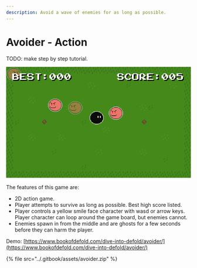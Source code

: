 ```yaml
---
description: Avoid a wave of enemies for as long as possible.
---
```


# Avoider - Action

TODO: make step by step tutorial.

![](../.gitbook/assets/2018-08-08-11_47_46-window.png)

The features of this game are:

* 2D action game.
* Player attempts to survive as long as possible. Best high score listed.
* Player controls a yellow smile face character with wasd or arrow keys. Player character can loop around the game board, but enemies cannot.
* Enemies spawn in from the middle and are ghosts for a few seconds before they can harm the player.

Demo: [https://www.bookofdefold.com/dive-into-defold/avoider/](https://www.bookofdefold.com/dive-into-defold/avoider/)

{% file src="../.gitbook/assets/avoider.zip" %}

